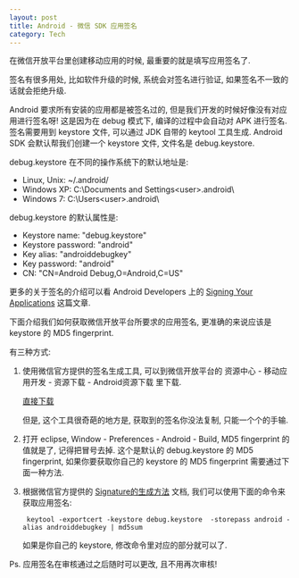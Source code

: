 ```yaml
---
layout: post
title: Android - 微信 SDK 应用签名
category: Tech
---
```

在微信开放平台里创建移动应用的时候, 最重要的就是填写应用签名了. 

签名有很多用处, 比如软件升级的时候, 系统会对签名进行验证, 
如果签名不一致的话就会拒绝升级.

Android 要求所有安装的应用都是被签名过的, 
但是我们开发的时候好像没有对应用进行签名呀!
这是因为在 debug 模式下, 编译的过程中会自动对 APK 进行签名.
签名需要用到 keystore 文件, 可以通过 JDK 自带的 keytool 工具生成.
Android SDK 会默认帮我们创建一个 keystore 文件, 文件名是 debug.keystore.

debug.keystore 在不同的操作系统下的默认地址是:

- Linux, Unix: ~/.android/
- Windows XP: C:\Documents and Settings\<user>\.android\
- Windows 7: C:\Users\<user>\.android\

debug.keystore 的默认属性是:

- Keystore name: "debug.keystore"
- Keystore password: "android"
- Key alias: "androiddebugkey"
- Key password: "android"
- CN: "CN=Android Debug,O=Android,C=US"

更多的关于签名的介绍可以看 Android Developers 上的 
[Signing Your Applications](http://developer.android.com/tools/publishing/app-signing.html) 这篇文章.

下面介绍我们如何获取微信开放平台所要求的应用签名, 
更准确的来说应该是 keystore 的 MD5 fingerprint. 

有三种方式:

1. 使用微信官方提供的签名生成工具,
可以到微信开放平台的 资源中心 - 移动应用开发 - 资源下载 - Android资源下载 里下载.

    [直接下载](https://open.weixin.qq.com/zh_CN/htmledition/res/dev/download/sdk/Gen_Signature_Android.apk)

    但是, 这个工具很奇葩的地方是, 获取到的签名你没法复制, 只能一个个的手输.

2. 打开 eclipse, Window - Preferences - Android - Build, 
MD5 fingerprint 的值就是了, 记得把冒号去掉. 
这个是默认的 debug.keystore 的 MD5 fingerprint, 
如果你要获取你自己的 keystore 的 MD5 fingerprint 需要通过下面一种方法.

3. 根据微信官方提供的 [Signature的生成方法](http://dev.wechat.com/download/signature/signature_method.doc) 文档, 我们可以使用下面的命令来获取应用签名:

        keytool -exportcert -keystore debug.keystore  -storepass android -alias androiddebugkey | md5sum

    如果是你自己的 keystore, 修改命令里对应的部分就可以了. 

Ps. 应用签名在审核通过之后随时可以更改, 且不用再次审核!
